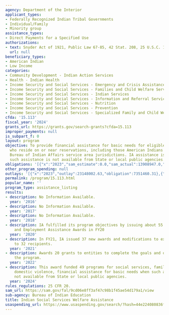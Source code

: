 ```yaml
---
agency: Department of the Interior
applicant_types:
- Federally Recognized Indian Tribal Governments
- Individual/Family
- Minority group
assistance_types:
- Direct Payments for a Specified Use
authorizations:
- text: Snyder Act of 1921, Public Law 67-85, 42 Stat. 208, 25 U.S.C. 13.
  url: null
beneficiary_types:
- American Indian
- Low Income
categories:
- Community Development - Indian Action Services
- Health - Indian Health
- Income Security and Social Services - Emergency and Crisis Assistance
- Income Security and Social Services - Families and Child Welfare Services
- Income Security and Social Services - Indian Services
- Income Security and Social Services - Information and Referral Services
- Income Security and Social Services - Nutrition
- Income Security and Social Services - Prevention
- Income Security and Social Services - Specialized Family and Child Welfare Services
cfda: '15.113'
fiscal_year: '2024'
grants_url: https://grants.gov/search-grants?cfda=15.113
improper_payments: null
is_subpart_f: 0
layout: program
objective: To provide financial assistance for basic needs for eligible American Indians
  who reside on or near reservations, including those American Indians living under
  Bureau of Indian Affairs service area jurisdictions. IA assistance is provided when
  such assistance is not available from State or local public agencies.
obligations: '[{"x":"2023","sam_estimate":0.0,"sam_actual":13908947.0,"usa_spending_actual":13908946.88},{"x":"2024","sam_estimate":0.0,"sam_actual":11066681.0,"usa_spending_actual":12421906.0},{"x":"2025","sam_estimate":0.0,"sam_actual":11000000.0,"usa_spending_actual":8243164.4}]'
other_program_spending: null
outlays: '[{"x":"2023","outlay":23148002.63,"obligation":7351460.31},{"x":"2024","outlay":5298404.91,"obligation":5757738.91},{"x":"2025","outlay":786860.13,"obligation":682527.32}]'
permalink: /program/15.113.html
popular_name: ''
program_type: assistance_listing
results:
- description: No Information Available.
  year: '2016'
- description: No Information Available.
  year: '2017'
- description: No Information Available.
  year: '2018'
- description: IA fulfilled its program objectives by issuing about 55 Self Determination
    and Employment Assistance Awards in FY20
  year: '2020'
- description: In FY21, IA issued 37 new awards and modifications to existing awards
    to 32 recipients.
  year: '2021'
- description: Awards 20 grants to entities to complete the goals and objectives of
    the program.
  year: '2022'
- description: This award funded 49 programs for social services, family services,
    domestic violence, financial assistance for basic needs when such assistance is
    not available from State or local public agencies.
  year: '2024'
rules_regulations: 25 CFR 20.
sam_url: https://sam.gov/fal/9cd06e8ff3af47c98b1f45ae54d179a1/view
sub-agency: Bureau of Indian Education
title: Indian Social Services Welfare Assistance
usaspending_url: https://www.usaspending.gov/search/?hash=44e224080836f6618c055b29f99ad2ad
---
```

